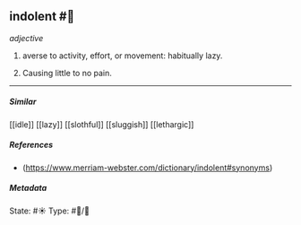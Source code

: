 ## indolent #🧠 

_adjective_

1. averse to activity, effort, or movement: habitually lazy.

2. Causing little to no pain.
___

##### Similar
[[idle]]
[[lazy]] 
[[slothful]]
[[sluggish]]
[[lethargic]]

##### References
- (https://www.merriam-webster.com/dictionary/indolent#synonyms)

##### Metadata
State: #☀️ 
Type: #🔵/💬 

